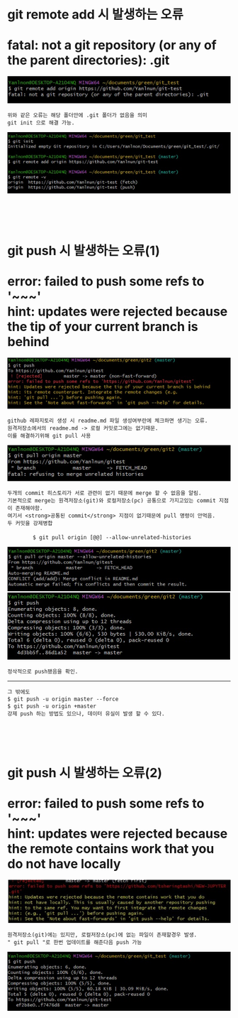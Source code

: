# git remote add 시 발생하는 오류 <br><br> fatal: not a git repository (or any of the parent directories): .git

![1](./img/1/1.jpg)

    위와 같은 오류는 해당 폴더안에 .git 폴더가 없음을 의미
    git init 으로 해결 가능.

![2](./img/1/2.jpg)

<br><br><br>

# git push 시 발생하는 오류(1) <br><br> error: failed to push some refs to '~~~' <br> hint: updates were rejected because the tip of your current branch is behind

![1](./img/2/1.jpg)

    github 레파지토리 생성 시 readme.md 파일 생성여부란에 체크하면 생기는 오류.
    원격저장소에서의 readme.md -> 로컬 커밋로그에는 없기때문.
    이를 해결하기위해 git pull 사용 

![2](./img/2/2.jpg)

    두개의 commit 히스토리가 서로 관련이 없기 때문에 merge 할 수 없음을 알림.
    기본적으로 merge는 원격저장소(git)와 로컬저장소(pc) 공통으로 가지고있는 commit 지점이 존재해야함.
    여기서 <strong>공통된 commit</strong> 지점이 없기때문에 pull 명령이 안먹음.
    두 커밋을 강제병합 

            $ git pull origin [@@] --allow-unrelated-histories


![3](./img/2/3.jpg)
![4](./img/2/4.jpg)


    정삭적으로 push됐음을 확인.
<hr>

    그 밖에도
    $ git push -u origin master --force
    $ git push -u origin +master
    강제 push 하는 방법도 있으나, 데이터 유실이 발생 할 수 있다.
<br><br><br>

# git push 시 발생하는 오류(2) <br><br> error: failed to push some refs to '~~~' <br> hint: updates were rejected because the remote contains work that you do not have locally

![1](./img/3/1.jpg)

    원격저장소(git)에는 있지만, 로컬저장소(pc)에 없는 파일이 존재할경우 발생.
    " git pull "로 한번 업데이트를 해준다음 push 가능

![2](./img/3/2.jpg)
